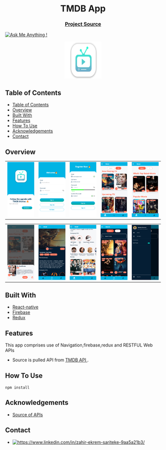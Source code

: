 <h1 align="center">TMDB App</h1>


<div align="center">
  <h3>
    <a href="https://github.com/zahirekrem09/tmdbMovieApp">
      Project Source
    </a>
 
  </h3>
</div>

[![Ask Me Anything !](https://img.shields.io/badge/Ask%20me-anything-1abc9c.svg)](https://GitHub.com/Naereen/ama)


<div style="text-align:center">
<kbd>
<img src="./src/assets/movie-app-icon.jpg" alt="B-News" title="A cute kitten" width="120" height="120"/>
</kbd>
</div>

## Table of Contents

- [Table of Contents](#table-of-contents)
- [Overview](#overview)
- [Built With](#built-with)
- [Features](#features)
- [How To Use](#how-to-use)
- [Acknowledgements](#acknowledgements)
- [Contact](#contact)
  


<!-- OVERVIEW -->

## Overview

|                             |                             |                             |                             |                              |
| :-------------------------: | :-------------------------: | :-------------------------: | :-------------------------: | :--------------------------: |
| ![img-1](src/assets/splash.png '1') | ![img-2](src/assets/login.png '2') | ![img-3](src/assets/register2.png '3') | ![img-4](src/assets/home.png '4') | ![img-5](src/assets/home2.png '5') |

|                             |                             |                             |                             |                              |
| :-------------------------: | :-------------------------: | :-------------------------: | :-------------------------: | :--------------------------: |
| ![img-6](src/assets/modal.png '1') | ![img-7](src/assets/detail.png '2') | ![img-8](src/assets/detail2.png '3') | ![img-9](src/assets/search2.png '4') | ![img-10](src/assets/darkmod.png '5') |

## Built With

<!-- This section should list any major frameworks that you built your project using. Here are a few examples.-->

- [React-native](https://reactnative.dev/)
- [Firebase](https://firebase.google.com/)
- [Redux](https://redux.js.org/)


## Features

This app comprises use of Navigation,firebase,redux and RESTFUL Web APIs

- Source is pulled API from [TMDB API ](https://developers.themoviedb.org/3/).

## How To Use

```
npm install 
```


## Acknowledgements

<!-- This section should list any articles or add-ons/plugins that helps you to complete the project. This is optional but it will help you in the future. For exmpale -->

- [Source of APIs](https://developers.themoviedb.org/3/)

## Contact

- <a href="https://www.linkedin.com/in/zahir-ekrem-sariteke-9aa5a21b3/" target="_blank">
    <img src="https://img.shields.io/badge/%20-linkedin-0072b1" alt="https://www.linkedin.com/in/zahir-ekrem-sariteke-9aa5a21b3/">
</a>




